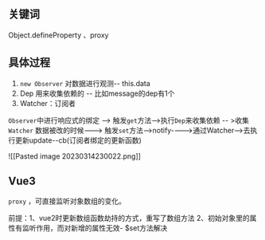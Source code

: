 ## 关键词

Object.defineProperty 、proxy

## 具体过程

1. `new Observer` 对数据进行观测-- this.data
2. Dep 用来收集依赖的 -- 比如message的dep有1个
3. Watcher：订阅者

`Observer`中进行响应式的绑定 --> 触发`get`方法-->执行`Dep`来收集依赖 -- >收集`Watcher`
数据被改的时候---> 触发`set`方法-->notify---->通过Watcher-->去执行更新update--cb(订阅者绑定的更新函数)

![[Pasted image 20230314230022.png]]
## Vue3

`proxy` ，可直接监听对象数组的变化。

前提：1、vue2时更新数组函数劫持的方式，重写了数组方法 2、初始对象里的属性有监听作用，而对新增的属性无效- $set方法解决


